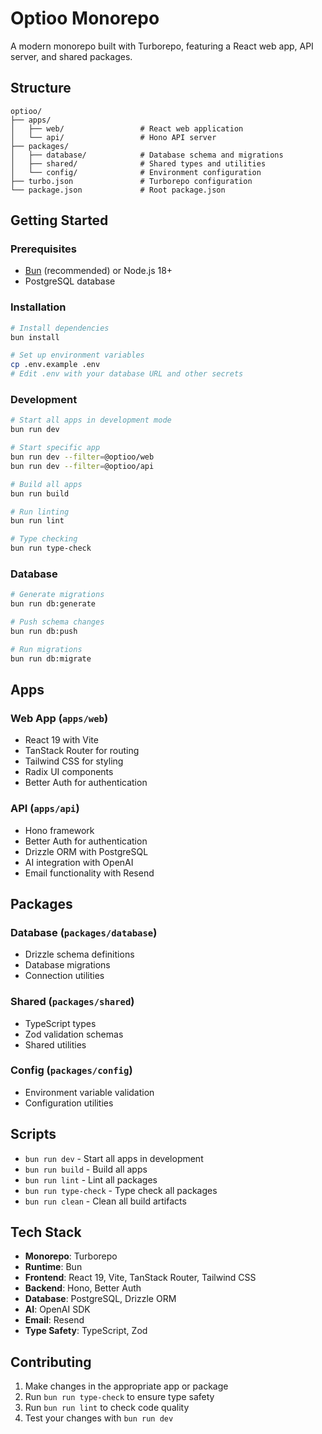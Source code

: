 # Optioo Monorepo

A modern monorepo built with Turborepo, featuring a React web app, API server, and shared packages.

## Structure

```
optioo/
├── apps/
│   ├── web/                 # React web application
│   └── api/                 # Hono API server
├── packages/
│   ├── database/            # Database schema and migrations
│   ├── shared/              # Shared types and utilities
│   └── config/              # Environment configuration
├── turbo.json               # Turborepo configuration
└── package.json             # Root package.json
```

## Getting Started

### Prerequisites

- [Bun](https://bun.sh) (recommended) or Node.js 18+
- PostgreSQL database

### Installation

```bash
# Install dependencies
bun install

# Set up environment variables
cp .env.example .env
# Edit .env with your database URL and other secrets
```

### Development

```bash
# Start all apps in development mode
bun run dev

# Start specific app
bun run dev --filter=@optioo/web
bun run dev --filter=@optioo/api

# Build all apps
bun run build

# Run linting
bun run lint

# Type checking
bun run type-check
```

### Database

```bash
# Generate migrations
bun run db:generate

# Push schema changes
bun run db:push

# Run migrations
bun run db:migrate
```

## Apps

### Web App (`apps/web`)
- React 19 with Vite
- TanStack Router for routing
- Tailwind CSS for styling
- Radix UI components
- Better Auth for authentication

### API (`apps/api`)
- Hono framework
- Better Auth for authentication
- Drizzle ORM with PostgreSQL
- AI integration with OpenAI
- Email functionality with Resend

## Packages

### Database (`packages/database`)
- Drizzle schema definitions
- Database migrations
- Connection utilities

### Shared (`packages/shared`)
- TypeScript types
- Zod validation schemas
- Shared utilities

### Config (`packages/config`)
- Environment variable validation
- Configuration utilities

## Scripts

- `bun run dev` - Start all apps in development
- `bun run build` - Build all apps
- `bun run lint` - Lint all packages
- `bun run type-check` - Type check all packages
- `bun run clean` - Clean all build artifacts

## Tech Stack

- **Monorepo**: Turborepo
- **Runtime**: Bun
- **Frontend**: React 19, Vite, TanStack Router, Tailwind CSS
- **Backend**: Hono, Better Auth
- **Database**: PostgreSQL, Drizzle ORM
- **AI**: OpenAI SDK
- **Email**: Resend
- **Type Safety**: TypeScript, Zod

## Contributing

1. Make changes in the appropriate app or package
2. Run `bun run type-check` to ensure type safety
3. Run `bun run lint` to check code quality
4. Test your changes with `bun run dev`